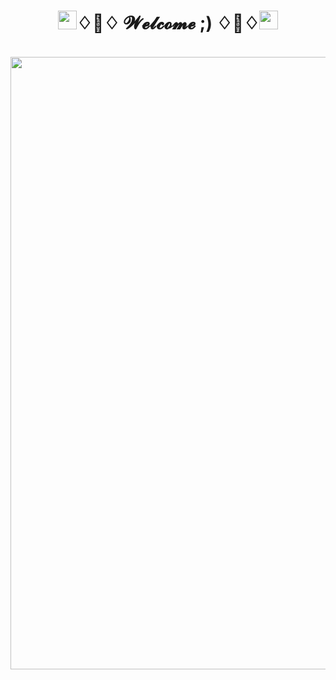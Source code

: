 <body>
<h1 align="center"><img src="https://emojis.slackmojis.com/emojis/images/1495224255/2288/christmas_parrot.gif?1495224255" width="30">♢🦊♢ 𝓦𝓮𝓵𝓬𝓸𝓶𝓮 ;) ♢🦊♢<img src="https://emojis.slackmojis.com/emojis/images/1495224255/2288/christmas_parrot.gif?1495224255" width="30"/></h1>
<br>
<div align="center">
<img src="https://i.pinimg.com/originals/7a/e6/62/7ae662bc4c4ff1d860710fc1152a361f.gif" width=980 hight=400>
</div>
</body>
